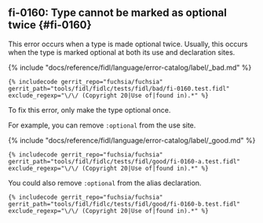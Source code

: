 ## fi-0160: Type cannot be marked as optional twice {#fi-0160}

This error occurs when a type is made optional twice. Usually,
this occurs when the type is marked optional at both its use
and declaration sites.

{% include "docs/reference/fidl/language/error-catalog/label/_bad.md" %}

```fidl
{% includecode gerrit_repo="fuchsia/fuchsia" gerrit_path="tools/fidl/fidlc/tests/fidl/bad/fi-0160.test.fidl" exclude_regexp="\/\/ (Copyright 20|Use of|found in).*" %}
```

To fix this error, only make the type optional once.

For example, you can remove `:optional` from the use site.

{% include "docs/reference/fidl/language/error-catalog/label/_good.md" %}

```fidl
{% includecode gerrit_repo="fuchsia/fuchsia" gerrit_path="tools/fidl/fidlc/tests/fidl/good/fi-0160-a.test.fidl" exclude_regexp="\/\/ (Copyright 20|Use of|found in).*" %}
```

You could also remove `:optional` from the alias declaration.

```fidl
{% includecode gerrit_repo="fuchsia/fuchsia" gerrit_path="tools/fidl/fidlc/tests/fidl/good/fi-0160-b.test.fidl" exclude_regexp="\/\/ (Copyright 20|Use of|found in).*" %}
```
